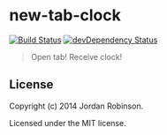 # new-tab-clock
[![Build Status][travis-image]][travis-url]
[![devDependency Status][dev-dependency-image]][dev-dependency-url]

> Open tab! Receive clock!

## License
Copyright (c) 2014 Jordan Robinson. 

Licensed under the MIT license.

[travis-url]: http://travis-ci.org/furzeface/new-tab-clock
[travis-image]: https://secure.travis-ci.org/furzeface/new-tab-clock.svg?branch=master
[dev-dependency-url]: https://david-dm.org/furzeface/new-tab-clock#info=devDependencies
[dev-dependency-image]: https://david-dm.org/furzeface/new-tab-clock/dev-status.svg
